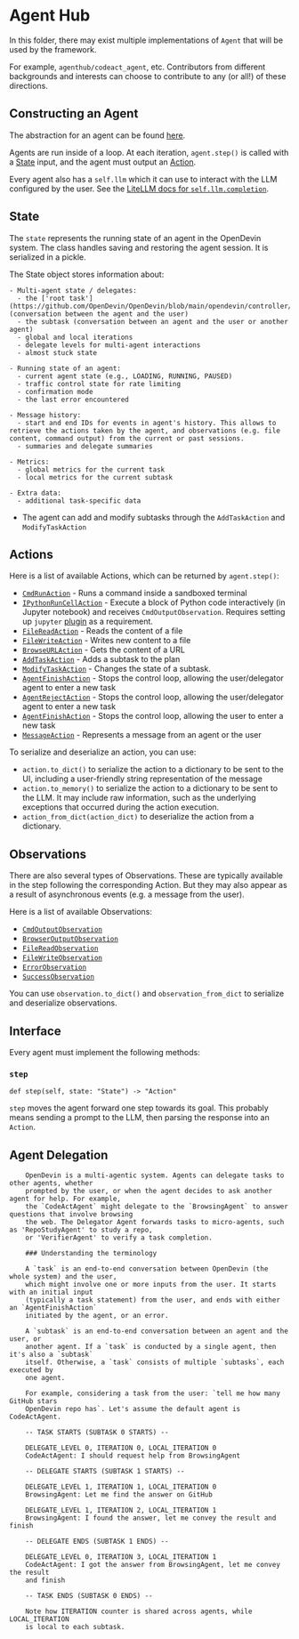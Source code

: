 # Agent Hub

In this folder, there may exist multiple implementations of `Agent` that will be used by the framework.

For example, `agenthub/codeact_agent`, etc.
Contributors from different backgrounds and interests can choose to contribute to any (or all!) of these directions.

## Constructing an Agent

The abstraction for an agent can be found [here](../opendevin/controller/agent.py).

Agents are run inside of a loop. At each iteration, `agent.step()` is called with a
[State](../opendevin/controller/state/state.py) input, and the agent must output an [Action](../opendevin/events/action).

Every agent also has a `self.llm` which it can use to interact with the LLM configured by the user.
See the [LiteLLM docs for `self.llm.completion`](https://docs.litellm.ai/docs/completion).

## State

The `state` represents the running state of an agent in the OpenDevin system. The class handles saving and restoring the agent session. It is serialized in a pickle.

The State object stores information about:

    - Multi-agent state / delegates:
      - the ['root task'](https://github.com/OpenDevin/OpenDevin/blob/main/opendevin/controller/state/task.py) (conversation between the agent and the user)
      - the subtask (conversation between an agent and the user or another agent)
      - global and local iterations
      - delegate levels for multi-agent interactions
      - almost stuck state

    - Running state of an agent:
      - current agent state (e.g., LOADING, RUNNING, PAUSED)
      - traffic control state for rate limiting
      - confirmation mode
      - the last error encountered

    - Message history:
      - start and end IDs for events in agent's history. This allows to retrieve the actions taken by the agent, and observations (e.g. file content, command output) from the current or past sessions.
      - summaries and delegate summaries

    - Metrics:
      - global metrics for the current task
      - local metrics for the current subtask

    - Extra data:
      - additional task-specific data

  - The agent can add and modify subtasks through the `AddTaskAction` and `ModifyTaskAction`

## Actions

Here is a list of available Actions, which can be returned by `agent.step()`:

- [`CmdRunAction`](../opendevin/events/action/commands.py) - Runs a command inside a sandboxed terminal
- [`IPythonRunCellAction`](../opendevin/events/action/commands.py) - Execute a block of Python code interactively (in Jupyter notebook) and receives `CmdOutputObservation`. Requires setting up `jupyter` [plugin](../opendevin/runtime/plugins) as a requirement.
- [`FileReadAction`](../opendevin/events/action/files.py) - Reads the content of a file
- [`FileWriteAction`](../opendevin/events/action/files.py) - Writes new content to a file
- [`BrowseURLAction`](../opendevin/events/action/browse.py) - Gets the content of a URL
- [`AddTaskAction`](../opendevin/events/action/tasks.py) - Adds a subtask to the plan
- [`ModifyTaskAction`](../opendevin/events/action/tasks.py) - Changes the state of a subtask.
- [`AgentFinishAction`](../opendevin/events/action/agent.py) - Stops the control loop, allowing the user/delegator agent to enter a new task
- [`AgentRejectAction`](../opendevin/events/action/agent.py) - Stops the control loop, allowing the user/delegator agent to enter a new task
- [`AgentFinishAction`](../opendevin/events/action/agent.py) - Stops the control loop, allowing the user to enter a new task
- [`MessageAction`](../opendevin/events/action/message.py) - Represents a message from an agent or the user

To serialize and deserialize an action, you can use:
- `action.to_dict()` to serialize the action to a dictionary to be sent to the UI, including a user-friendly string representation of the message
- `action.to_memory()` to serialize the action to a dictionary to be sent to the LLM. It may include raw information, such as the underlying exceptions that occurred during the action execution.
- `action_from_dict(action_dict)` to deserialize the action from a dictionary.

## Observations

There are also several types of Observations. These are typically available in the step following the corresponding Action.
But they may also appear as a result of asynchronous events (e.g. a message from the user).

Here is a list of available Observations:

- [`CmdOutputObservation`](../opendevin/events/observation/commands.py)
- [`BrowserOutputObservation`](../opendevin/events/observation/browse.py)
- [`FileReadObservation`](../opendevin/events/observation/files.py)
- [`FileWriteObservation`](../opendevin/events/observation/files.py)
- [`ErrorObservation`](../opendevin/events/observation/error.py)
- [`SuccessObservation`](../opendevin/events/observation/success.py)

You can use `observation.to_dict()` and `observation_from_dict` to serialize and deserialize observations.

## Interface

Every agent must implement the following methods:

### `step`

```
def step(self, state: "State") -> "Action"
```

`step` moves the agent forward one step towards its goal. This probably means
sending a prompt to the LLM, then parsing the response into an `Action`.

## Agent Delegation

        OpenDevin is a multi-agentic system. Agents can delegate tasks to other agents, whether 
        prompted by the user, or when the agent decides to ask another agent for help. For example,
        the `CodeActAgent` might delegate to the `BrowsingAgent` to answer questions that involve browsing
        the web. The Delegator Agent forwards tasks to micro-agents, such as 'RepoStudyAgent' to study a repo,
        or 'VerifierAgent' to verify a task completion.

        ### Understanding the terminology

        A `task` is an end-to-end conversation between OpenDevin (the whole system) and the user, 
        which might involve one or more inputs from the user. It starts with an initial input 
        (typically a task statement) from the user, and ends with either an `AgentFinishAction` 
        initiated by the agent, or an error.

        A `subtask` is an end-to-end conversation between an agent and the user, or
        another agent. If a `task` is conducted by a single agent, then it's also a `subtask`
        itself. Otherwise, a `task` consists of multiple `subtasks`, each executed by
        one agent.

        For example, considering a task from the user: `tell me how many GitHub stars
        OpenDevin repo has`. Let's assume the default agent is CodeActAgent.

        -- TASK STARTS (SUBTASK 0 STARTS) --

        DELEGATE_LEVEL 0, ITERATION 0, LOCAL_ITERATION 0
        CodeActAgent: I should request help from BrowsingAgent

        -- DELEGATE STARTS (SUBTASK 1 STARTS) --

        DELEGATE_LEVEL 1, ITERATION 1, LOCAL_ITERATION 0
        BrowsingAgent: Let me find the answer on GitHub

        DELEGATE_LEVEL 1, ITERATION 2, LOCAL_ITERATION 1
        BrowsingAgent: I found the answer, let me convey the result and finish

        -- DELEGATE ENDS (SUBTASK 1 ENDS) --

        DELEGATE_LEVEL 0, ITERATION 3, LOCAL_ITERATION 1
        CodeActAgent: I got the answer from BrowsingAgent, let me convey the result
        and finish

        -- TASK ENDS (SUBTASK 0 ENDS) --

        Note how ITERATION counter is shared across agents, while LOCAL_ITERATION
        is local to each subtask.